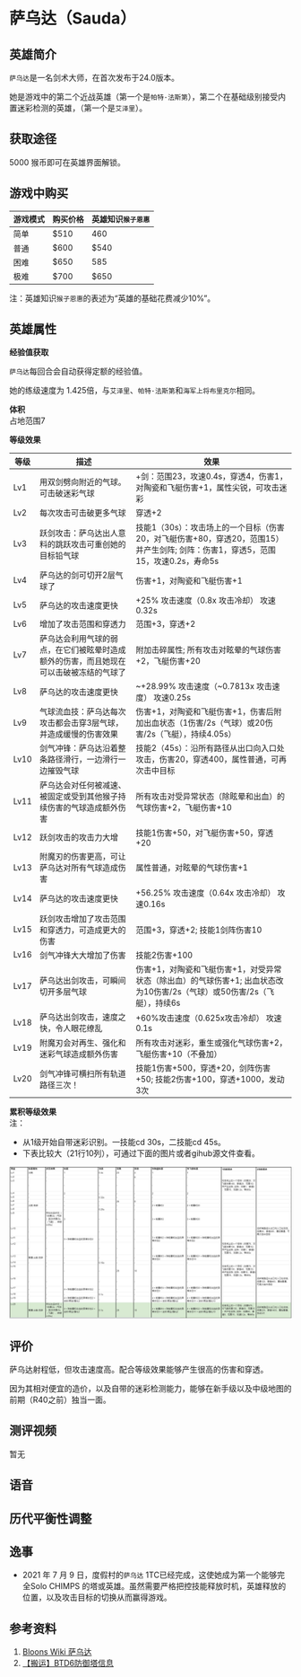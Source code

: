 # 萨乌达（Sauda）
## 英雄简介
`萨乌达`是一名剑术大师，在首次发布于24.0版本。

她是游戏中的第二个近战英雄（第一个是`帕特·法斯第`），第二个在基础级别接受内置迷彩检测的英雄，（第一个是`艾泽里`）。

## 获取途径
5000 猴币即可在英雄界面解锁。

## 游戏中购买
| 游戏模式 | 购买价格 | 英雄知识`猴子恩惠` | 
| - | - | - |
| 简单 | $510 | 460 |
| 普通 | $600 | $540 |
| 困难 | $650 | 585 |
| 极难 | $700 | $650 |

注：英雄知识`猴子恩惠`的表述为“英雄的基础花费减少10%”。

## 英雄属性
**经验值获取**

`萨乌达`每回合会自动获得定额的经验值。

她的练级速度为 1.425倍，与`艾泽里`、`帕特·法斯第`和`海军上将布里克尔`相同。

**体积**  
占地范围7

**等级效果**

| 等级 | 描述 | 效果|
| - | - | - |
| Lv1 | 用双剑劈向附近的气球。可击破迷彩气球 | +剑：范围23，攻速0.4s，穿透4，伤害1，对陶瓷和飞艇伤害+1，属性尖锐，可攻击迷彩 |
| Lv2 | 每次攻击可击破更多气球 | 穿透+2 |
| Lv3 | 跃剑攻击：萨乌达出人意料的跳跃攻击可重创她的目标铅气球 | 技能1（30s）：攻击场上的一个目标（伤害20，对飞艇伤害+80，穿透20，范围15）并产生剑阵; 剑阵：伤害1，穿透5，范围15，攻速0.2s，寿命5s |
| Lv4 | 萨乌达的剑可切开2层气球了 | 伤害+1，对陶瓷和飞艇伤害+1 |
| Lv5 | 萨乌达的攻击速度更快 | +25% 攻击速度（0.8x 攻击冷却） 攻速0.32s |
| Lv6 | 增加了攻击范围和穿透力 | 范围+3，穿透+2 |
| Lv7 | 萨乌达会利用气球的弱点，在它们被眩晕时造成额外的伤害，而且她现在可以击破被冻结的气球了 | 附加击碎属性; 所有攻击对眩晕的气球伤害+2，飞艇伤害+20 |
| Lv8 | 萨乌达的攻击速度更快 | ~+28.99% 攻击速度（~0.7813x 攻击速度） 攻速0.25s |
| Lv9 | 气球流血技：萨乌达每次攻击都会击穿3层气球，并造成缓慢的伤害效果 | 伤害+1，对陶瓷和飞艇伤害+1，伤害后附加出血状态（1伤害/2s（气球）或20伤害/2s（飞艇），持续4.05s） |
| Lv10 | 剑气冲锋：萨乌达沿着整条路径滑行，一边滑行一边摧毁气球 | 技能2（45s）：沿所有路径从出口向入口处攻击，伤害20，穿透400，属性普通，可再次击中目标 |
| Lv11 | 萨乌达会对任何被减速、被固定或受到其他猴子持续伤害的气球造成额外伤害 | 所有攻击对受异常状态（除眩晕和出血）的气球伤害+2，飞艇伤害+10 |
| Lv12 | 跃剑攻击的攻击力大增 | 技能1伤害+50，对飞艇伤害+50，穿透+20 |
| Lv13 | 附魔刃的伤害更高，可让萨乌达对所有气球造成伤害 | 属性普通，对眩晕的气球伤害+1 |
| Lv14 | 萨乌达的攻击速度更快 | +56.25% 攻击速度（0.64x 攻击冷却） 攻速0.16s |
| Lv15 | 跃剑攻击增加了攻击范围和穿透力，可造成更大的伤害 | 范围+3，穿透+2; 技能1剑阵伤害10 |
| Lv16 | 剑气冲锋大大增加了伤害 | 技能2伤害+100 |
| Lv17 | 萨乌达出剑攻击，可瞬间切开多层气球 | 伤害+1，对陶瓷和飞艇伤害+1，对受异常状态（除出血）的气球伤害+1; 出血状态改为10伤害/2s（气球）或50伤害/2s（飞艇），持续6s |
| Lv18 | 萨乌达出剑攻击，速度之快，令人眼花缭乱 | +60%攻击速度（0.625x攻击冷却） 攻速0.1s |
| Lv19 | 附魔刃会对再生、强化和迷彩气球造成额外伤害 | 所有攻击对迷彩，重生或强化气球伤害+2，飞艇伤害+10（不叠加） |
| Lv20 | 剑气冲锋可横扫所有轨道路径三次！ | 技能1伤害+500，穿透+20，剑阵伤害+50; 技能2伤害+100，穿透+1000，发动3次 |

**累积等级效果**  
注：

- 从1级开始自带迷彩识别。一技能cd 30s，二技能cd 45s。
- 下表比较大（21行10列），可通过下面的图片或者gihub源文件查看。

<!--
	| 等级 | 伤害属性 | 状态效果 | 伤害 | 攻速 | 范围 | 穿透 | 对陶瓷伤害 | 对飞艇伤害 | 1技能 | 2技能 |
	| - | - | - | - | - | - | - | - | - | - | - |
	Lv1 | 尖锐 | - | 1 | 0.4s | 23 | 4 | 1 | 1 | 无 | 无 |
	Lv2 | - | - | - | - | - | 6 | - | - | - | - |
	Lv3 | - | - | - | - | - | - | - | - | 攻击场上的一个目标（伤害20，对飞艇伤害+80，穿透20，范围15）并产生剑阵; 剑阵：伤害1，穿透5，范围15，攻速0.2s，寿命5s | - |
	Lv4 | - | - | 2 | - | - | - | 2 | 2 | -  | - |
	Lv5 | - | - | - | 0.32s | - | - | - | - | - | - |
	Lv6 | - | - | - | - | 26 | 8 | - | - | - | - |
	Lv7 | 尖锐 击碎 | - | - | - | - | - | 2 + 眩晕时2 | 2 + 眩晕时20 | - | - |
	Lv8 | - | - | - | 0.25s | - | - | - | - | - | - |
	Lv9 | - | 附加出血状态（1伤害/2s（气球）或20伤害/2s（飞艇），持续4.05s） | 3 | - | - | - | 3 + 眩晕时2 | 3 + 眩晕时20 | - | - |
	Lv10 | - | - | - | - | - | - | - | - | - | 沿所有路径从出口向入口处攻击，伤害20，穿透400，属性普通，可再次击中目标 |
	Lv11 | - | - | 3 + 除眩晕和出血的异常状态2 | - | - | - | 3 + 眩晕时2 + 除眩晕和出血的异常状态2 | 3 + 眩晕时20 + 除眩晕和出血的异常状态2 | - | - |
	Lv12 | - | - | - | - | - | - | - | - | 攻击场上的一个目标（伤害70，对飞艇伤害130，穿透40，范围15）并产生剑阵; 剑阵：伤害1，穿透5，范围15，攻速0.2s，寿命5s | - |
	Lv13 | 普通 尖锐 击碎 | - | - | - | - | - | 3 + 眩晕时3 + 除眩晕和出血的异常状态2 | 3 + 眩晕时21 + 除眩晕和出血的异常状态10 | - | - |
	Lv14 | - | - | - | 0.16s | - | - | - | - | - | - |
	Lv15 | - | - | - | - | 29 | 10 | - | - | 攻击场上的一个目标（伤害70，对飞艇伤害130，穿透40，范围15）并产生剑阵; 剑阵：伤害10，穿透5，范围15，攻速0.2s，寿命5s | - |
	Lv16 | - | - | - | - | - | - | - | - | - | 沿所有路径从出口向入口处攻击，伤害120，穿透400，属性普通，可再次击中目标 |
	Lv17 | - | - | 4 + 除眩晕和出血的异常状态2 | - | - | - | 4 + 眩晕时4 + 除眩晕和出血的异常状态3 | 4 + 眩晕时22 + 除眩晕和出血的异常状态11 | - | - |
	Lv18 | - | - | - | 0.1s | - | - | - | - | - | - |
	Lv19 | - | - | 4 + 除眩晕和出血的异常状态2 + 迷彩\再生\强化2 | - | - | - | 4 + 眩晕时4 + 除眩晕和出血的异常状态3 + 迷彩\再生\强化2 | 4 + 眩晕时22 + 除眩晕和出血的异常状态11 + 迷彩\再生\强化10 | - | - |
	Lv20 | 普通 尖锐 击碎 | 附加出血状态（1伤害/2s（气球）或20伤害/2s（飞艇），持续4.05s） | 4 + 除眩晕和出血的异常状态2 + 迷彩\再生\强化2 | 0.1s | 29 | 10 | 4 + 眩晕时4 + 除眩晕和出血的异常状态3 + 迷彩\再生\强化2 | 4 + 眩晕时22 + 除眩晕和出血的异常状态11 + 迷彩\再生\强化10 | 攻击场上的一个目标（伤害570，对飞艇伤害130，穿透60，范围15）并产生剑阵; 剑阵：伤害60，穿透5，范围15，攻速0.2s，寿命5s  | 沿所有路径从出口向入口处攻击，伤害220，穿透1400，属性普通，发动3次 |
-->

![萨乌达累积等级效果](萨乌达累积等级效果.jpg)

## 评价
萨乌达射程低，但攻击速度高。配合等级效果能够产生很高的伤害和穿透。

因为其相对便宜的造价，以及自带的迷彩检测能力，能够在新手级以及中级地图的前期（R40之前）独当一面。

## 测评视频
暂无

## 语音

## 历代平衡性调整

## 逸事
- 2021 年 7 月 9 日，度假村的`萨乌达` 1TC已经完成，这使她成为第一个能够完全Solo CHIMPS 的塔或英雄。虽然需要严格把控技能释放时机，英雄释放的位置，以及攻击目标的切换从而赢得游戏。


## 参考资料
1. [Bloons Wiki 萨乌达](https://bloons.fandom.com/wiki/Sauda)
2. [【搬运】BTD6防御塔信息](https://docs.qq.com/sheet/DVm9tcFl1ZndGd0Rv?tab=bb08j7)
